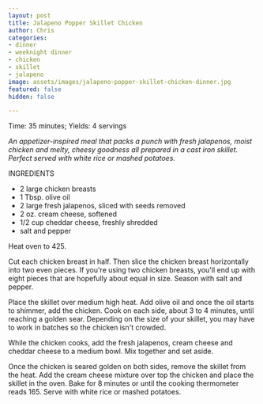 ```yaml
---
layout: post
title: Jalapeno Popper Skillet Chicken
author: Chris
categories:
- dinner
- weeknight dinner
- chicken
- skillet
- jalapeno
image: assets/images/jalapeno-popper-skillet-chicken-dinner.jpg
featured: false
hidden: false

---
```

Time: 35 minutes; Yields: 4 servings

_An appetizer-inspired meal that packs a punch with fresh jalapenos, moist chicken and melty, cheesy goodness all prepared in a cast iron skillet. Perfect served with white rice or mashed potatoes._ 

INGREDIENTS

* 2 large chicken breasts
* 1 Tbsp. olive oil
* 2 large fresh jalapenos, sliced with seeds removed
* 2 oz. cream cheese, softened
* 1/2 cup cheddar cheese, freshly shredded
* salt and pepper

Heat oven to 425. 

Cut each chicken breast in half. Then slice the chicken breast horizontally into two even pieces. If you're using two chicken breasts, you'll end up with eight pieces that are hopefully about equal in size. Season with salt and pepper.

Place the skillet over medium high heat. Add olive oil and once the oil starts to shimmer, add the chicken. Cook on each side, about 3 to 4 minutes, until reaching a golden sear. Depending on the size of your skillet, you may have to work in batches so the chicken isn't crowded. 

While the chicken cooks, add the fresh jalapenos, cream cheese and cheddar cheese to a medium bowl. Mix together and set aside.

Once the chicken is seared golden on both sides, remove the skillet from the heat. Add the cream cheese mixture over top the chicken and place the skillet in the oven. Bake for 8 minutes or until the cooking thermometer reads 165. Serve with white rice or mashed potatoes. 